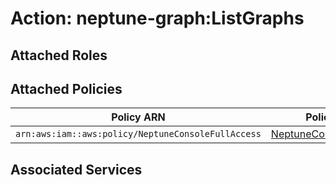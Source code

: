 # Action: neptune-graph:ListGraphs

## Attached Roles

## Attached Policies

| Policy ARN | Policy Name |
|------------|-------------|
| `arn:aws:iam::aws:policy/NeptuneConsoleFullAccess` | [NeptuneConsoleFullAccess](../policies.md#neptuneconsolefullaccess) |

## Associated Services

